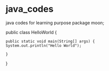 # java_codes
java codes for learning purpose
package moon;

public class HelloWorld {

	public static void main(String[] args) {
	System.out.println("Hello World");	

	}

}
